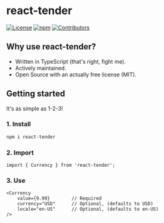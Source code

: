 # react-tender

[![License](https://img.shields.io/github/license/filiphsandstrom/react-tender.svg)](https://github.com/filiphsandstrom/react-tender/blob/master/LICENSE) [![npm](https://img.shields.io/npm/filiphsandstrom/react-tender.svg)](https://www.npmjs.com/package/react-tender) [![Contributors](https://img.shields.io/github/contributors/filiphsandstrom/react-tender.svg)](https://github.com/filiphsandstrom/react-tender/graphs/contributors)

## Why use react-tender?

-   Written in TypeScript (that's right, fight me).
-   Actively maintained.
-   Open Source with an actually free license (MIT).

## Getting started

It's as simple as 1-2-3!

### 1. Install

```bash
npm i react-tender
```

### 2. Import

```tsx
import { Currency } from 'react-tender';
```

### 3. Use

```tsx
<Currency
    value={9.99}        // Required
    currency="USD"      // Optional, (defaults to USD)
    locale="en-US"      // Optional, (defaults to en-US)
/>
```
